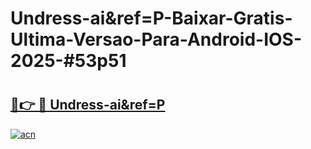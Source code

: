 # Undress-ai&ref=P-Baixar-Gratis-Ultima-Versao-Para-Android-IOS-2025-#53p51

# <h2><a href="https://ainizakaria.my?title=Undress-ai&ref=P&ref=22M">🔗👉 🔴 Undress-ai&ref=P</a></h2>

[![acn](https://github.com/user-attachments/assets/0f9c940e-d8b0-45ae-aac7-cd30a18b3e1c)](https://ainizakaria.my?title=Undress-ai&ref=P&ref=22M)

